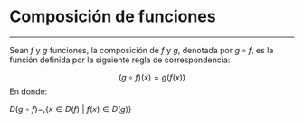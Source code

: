# Composición de funciones
***
Sean $f$ y $g$ funciones, la composición de $f$ y $g$, denotada por $g \circ f$, es la función definida por la siguiente regla de correspondencia:

$$
(g \circ f) (x) = g(f(x))
$$
En donde:

$D(g \circ f)=,\{ x \in D(f) \text{ | } f(x) \in D(g) \}$

